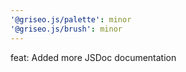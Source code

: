 ```yaml
---
'@griseo.js/palette': minor
'@griseo.js/brush': minor
---
```


feat: Added more JSDoc documentation

